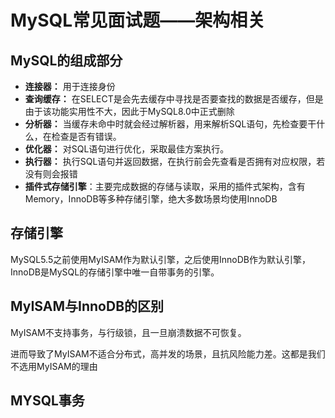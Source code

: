 # MySQL常见面试题——架构相关

## MySQL的组成部分

- **连接器：** 用于连接身份
- **查询缓存：** 在SELECT是会先去缓存中寻找是否要查找的数据是否缓存，但是由于该功能实用性不大，因此于MySQL8.0中正式删除
- **分析器：** 当缓存未命中时就会经过解析器，用来解析SQL语句，先检查要干什么，在检查是否有错误。
- **优化器：** 对SQL语句进行优化，采取最佳方案执行。
- **执行器：** 执行SQL语句并返回数据，在执行前会先查看是否拥有对应权限，若没有则会报错
- **插件式存储引擎**：主要完成数据的存储与读取，采用的插件式架构，含有Memory，InnoDB等多种存储引擎，绝大多数场景均使用InnoDB
## 存储引擎

MySQL5.5之前使用MyISAM作为默认引擎，之后使用InnoDB作为默认引擎，InnoDB是MySQL的存储引擎中唯一自带事务的引擎。

## MyISAM与InnoDB的区别

MyISAM不支持事务，与行级锁，且一旦崩溃数据不可恢复。

进而导致了MyISAM不适合分布式，高并发的场景，且抗风险能力差。这都是我们不选用MyISAM的理由

## MYSQL事务

